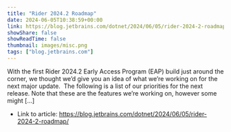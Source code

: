 ```yaml
---
title: "Rider 2024.2 Roadmap"
date: 2024-06-05T10:38:59+00:00
link: https://blog.jetbrains.com/dotnet/2024/06/05/rider-2024-2-roadmap/
showShare: false
showReadTime: false
thumbnail: images/misc.png
tags: ["blog.jetbrains.com"]
---
```

With the first Rider 2024.2 Early Access Program (EAP) build just around the corner, we thought we’d give you an idea of what we’re working on for the next major update.  The following is a list of our priorities for the next release. Note that these are the features we’re working on, however some might […]

- Link to article: https://blog.jetbrains.com/dotnet/2024/06/05/rider-2024-2-roadmap/